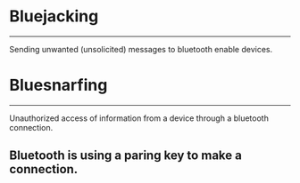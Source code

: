# Bluejacking
---
Sending unwanted (unsolicited) messages to bluetooth enable devices. 


# Bluesnarfing
---
Unauthorized access of information from a device through a bluetooth connection. 



## Bluetooth is using a paring key to make a connection.

